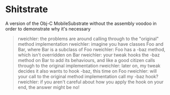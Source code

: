 # Shitstrate

A version of the Obj-C MobileSubstrate without the assembly voodoo in order to demonstrate why it's necessary

> <rpetrich> rweichler: the problems are around calling through to the "original" method implementation
> <rpetrich> rweichler: imagine you have classes Foo and Bar, where Bar is a subclass of Foo
> <rpetrich> rweichler: Foo has a -baz method, which isn't overridden on Bar
> <rpetrich> rweichler: your tweak hooks the -baz method on Bar to add its behaviours, and like a good citizen calls through to the original
>             implementation
> <rpetrich> rweichler: later on, my tweak decides it also wants to hook -baz, this time on Foo
> <rpetrich> rweichler: will your call to the original method implementation call my -baz hook?
> <rpetrich> rweichler: if you aren't careful about how you apply the hook on your end, the answer might be no!
